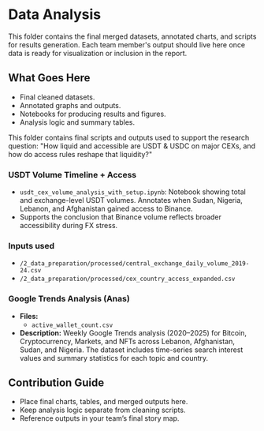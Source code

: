 # Data Analysis

This folder contains the final merged datasets, annotated charts, and scripts
for results generation. Each team member's output should live here once data
is ready for visualization or inclusion in the report.

## What Goes Here

- Final cleaned datasets.
- Annotated graphs and outputs.
- Notebooks for producing results and figures.
- Analysis logic and summary tables.

This folder contains final scripts and outputs used to support the research question:
"How liquid and accessible are USDT & USDC on major CEXs, and how do access
rules reshape that liquidity?"

### USDT Volume Timeline + Access

- `usdt_cex_volume_analysis_with_setup.ipynb`: Notebook showing total and
exchange-level USDT volumes. Annotates when Sudan, Nigeria, Lebanon, and
Afghanistan gained access to Binance.
- Supports the conclusion that Binance volume reflects broader accessibility
during FX stress.

### Inputs used

- `/2_data_preparation/processed/central_exchange_daily_volume_2019-24.csv`
- `/2_data_preparation/processed/cex_country_access_expanded.csv`

### Google Trends Analysis (Anas)

- **Files:**
  - `active_wallet_count.csv`
- **Description:** Weekly Google Trends analysis (2020–2025) for Bitcoin,
  Cryptocurrency, Markets, and NFTs across Lebanon, Afghanistan, Sudan, and Nigeria.
  The dataset includes time-series search interest values and summary statistics
  for each topic and country.

## Contribution Guide

- Place final charts, tables, and merged outputs here.
- Keep analysis logic separate from cleaning scripts.
- Reference outputs in your team’s final story map.
